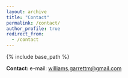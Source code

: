 ```yaml
---
layout: archive
title: "Contact"
permalink: /contact/
author_profile: true
redirect_from:
  - /contact
---
```


{% include base_path %}

<b>Contact: </b> 
e-mail: williams.garrettm@gmail.com
